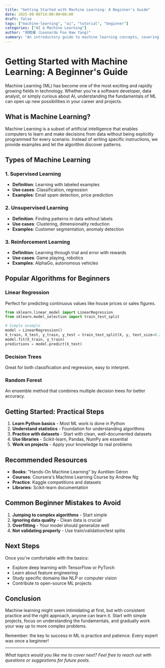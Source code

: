 ```yaml
---
title: "Getting Started with Machine Learning: A Beginner's Guide"
date: 2025-08-06T14:00:00+08:00
draft: false
tags: ["machine-learning", "ai", "tutorial", "beginner"]
categories: ["AI & Machine Learning"]
author: "胡皓雍 (Leonardo Foo Haw Yang)"
summary: "An introductory guide to machine learning concepts, covering the basics of supervised learning, popular algorithms, and practical tips for beginners."
---
```


# Getting Started with Machine Learning: A Beginner's Guide

Machine Learning (ML) has become one of the most exciting and rapidly growing fields in technology. Whether you're a software developer, data analyst, or simply curious about AI, understanding the fundamentals of ML can open up new possibilities in your career and projects.

## What is Machine Learning?

Machine Learning is a subset of artificial intelligence that enables computers to learn and make decisions from data without being explicitly programmed for every scenario. Instead of writing specific instructions, we provide examples and let the algorithm discover patterns.

## Types of Machine Learning

### 1. Supervised Learning
- **Definition**: Learning with labeled examples
- **Use cases**: Classification, regression
- **Examples**: Email spam detection, price prediction

### 2. Unsupervised Learning
- **Definition**: Finding patterns in data without labels
- **Use cases**: Clustering, dimensionality reduction
- **Examples**: Customer segmentation, anomaly detection

### 3. Reinforcement Learning
- **Definition**: Learning through trial and error with rewards
- **Use cases**: Game playing, robotics
- **Examples**: AlphaGo, autonomous vehicles

## Popular Algorithms for Beginners

### Linear Regression
Perfect for predicting continuous values like house prices or sales figures.

```python
from sklearn.linear_model import LinearRegression
from sklearn.model_selection import train_test_split

# Simple example
model = LinearRegression()
X_train, X_test, y_train, y_test = train_test_split(X, y, test_size=0.2)
model.fit(X_train, y_train)
predictions = model.predict(X_test)
```

### Decision Trees
Great for both classification and regression, easy to interpret.

### Random Forest
An ensemble method that combines multiple decision trees for better accuracy.

## Getting Started: Practical Steps

1. **Learn Python basics** - Most ML work is done in Python
2. **Understand statistics** - Foundation for understanding algorithms
3. **Practice with datasets** - Start with clean, well-documented datasets
4. **Use libraries** - Scikit-learn, Pandas, NumPy are essential
5. **Work on projects** - Apply your knowledge to real problems

## Recommended Resources

- **Books**: "Hands-On Machine Learning" by Aurélien Géron
- **Courses**: Coursera's Machine Learning Course by Andrew Ng
- **Practice**: Kaggle competitions and datasets
- **Libraries**: Scikit-learn documentation

## Common Beginner Mistakes to Avoid

1. **Jumping to complex algorithms** - Start simple
2. **Ignoring data quality** - Clean data is crucial
3. **Overfitting** - Your model should generalize well
4. **Not validating properly** - Use train/validation/test splits

## Next Steps

Once you're comfortable with the basics:
- Explore deep learning with TensorFlow or PyTorch
- Learn about feature engineering
- Study specific domains like NLP or computer vision
- Contribute to open-source ML projects

## Conclusion

Machine learning might seem intimidating at first, but with consistent practice and the right approach, anyone can learn it. Start with simple projects, focus on understanding the fundamentals, and gradually work your way up to more complex problems.

Remember: the key to success in ML is practice and patience. Every expert was once a beginner!

---

*What topics would you like me to cover next? Feel free to reach out with questions or suggestions for future posts.*
